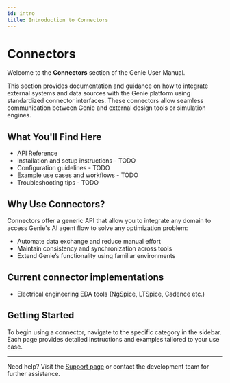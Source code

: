 ```yaml
---
id: intro
title: Introduction to Connectors
---
```


# Connectors

Welcome to the **Connectors** section of the Genie User Manual.

This section provides documentation and guidance on how to integrate external systems and data sources with the Genie platform using standardized connector interfaces. These connectors allow seamless communication between Genie and external design tools or simulation engines.

## What You'll Find Here

- API Reference
- Installation and setup instructions - TODO
- Configuration guidelines - TODO
- Example use cases and workflows - TODO
- Troubleshooting tips - TODO

## Why Use Connectors?

Connectors offer a generic API that allow you to integrate any domain to access Genie's AI agent flow to solve any optimization problem:

- Automate data exchange and reduce manual effort
- Maintain consistency and synchronization across tools
- Extend Genie’s functionality using familiar environments

## Current connector implementations

- Electrical engineering EDA tools (NgSpice, LTSpice, Cadence etc.)

## Getting Started

To begin using a connector, navigate to the specific category in the sidebar. Each page provides detailed instructions and examples tailored to your use case.

---

Need help? Visit the [Support page](#) or contact the development team for further assistance.
